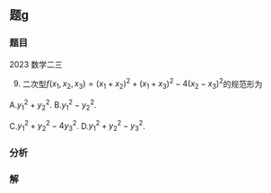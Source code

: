 ## 题g
### 题目
2023 数学二三 

9. 二次型$f( {{x}_{1},{x}_{2},{x}_{3}})  = {( {x}_{1} + {x}_{2}) }^{2} + {( {x}_{1} + {x}_{3}) }^{2} - 4{( {x}_{2} - {x}_{3}) }^{2}$的规范形为

A.${y}_{1}^{2} + {y}_{2}^{2}$. B.${y}_{1}^{2} - {y}_{2}^{2}$.

C.${y}_{1}^{2} + {y}_{2}^{2} - 4{y}_{3}^{2}$. D.${y}_{1}^{2} + {y}_{2}^{2} - {y}_{3}^{2}$.
### 分析

### 解
